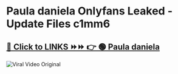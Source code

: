 
 # Paula daniela Onlyfans Leaked - Update Files c1mm6

## <h2><a href="https://clipsfans.com/Paula_daniela&ref=git">🔗 Click to LINKS ⏩⏩ 👉 🟢 Paula daniela </a></h2>

<a href="https://clipsfans.com/Paula_daniela&ref=git" rel="nofollow" data-target="animated-image.originalLink"><img src="https://i.ibb.co.com/xMMVF88/686577567.gif" alt="Viral Video Original" style="max-width: 100%; display: inline-block;" data-target="animated-image.originalImage"></a>

